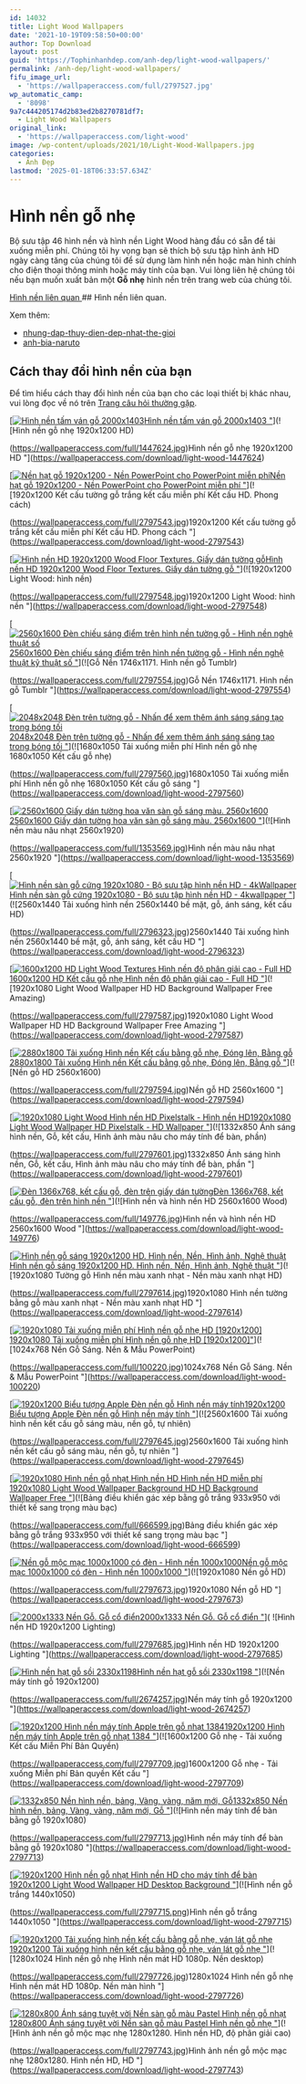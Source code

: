 ```yaml
---
id: 14032
title: Light Wood Wallpapers
date: '2021-10-19T09:58:50+00:00'
author: Top Download
layout: post
guid: 'https://Tophinhanhdep.com/anh-dep/light-wood-wallpapers/'
permalink: /anh-dep/light-wood-wallpapers/
fifu_image_url:
  - 'https://wallpaperaccess.com/full/2797527.jpg'
wp_automatic_camp:
  - '8098'
9a7c444205174d2b83ed2b8270781df7:
  - Light Wood Wallpapers
original_link:
  - 'https://wallpaperaccess.com/light-wood'
image: /wp-content/uploads/2021/10/Light-Wood-Wallpapers.jpg
categories:
  - Ảnh Đẹp
lastmod: '2025-01-18T06:33:57.634Z'
---
```

# Hình nền gỗ nhẹ

Bộ sưu tập 46 hình nền và hình nền Light Wood hàng đầu có sẵn để tải xuống miễn phí. Chúng tôi hy vọng bạn sẽ thích bộ sưu tập hình ảnh HD ngày càng tăng của chúng tôi để sử dụng làm hình nền hoặc màn hình chính cho điện thoại thông minh hoặc máy tính của bạn. Vui lòng liên hệ chúng tôi nếu bạn muốn xuất bản một **Gỗ nhẹ** hình nền trên trang web của chúng tôi.

[Hình nền liên quan ](#related) ## Hình nền liên quan.

   
 Xem thêm:

   
- [nhung-dap-thuy-dien-dep-nhat-the-gioi](https://tophinhanhdep.com/anh-dep/nhung-dap-thuy-dien-dep-nhat-the-gioi/)
- [anh-bia-naruto](https://tophinhanhdep.com/anh-naruto/anh-bia-naruto/)

## Cách thay đổi hình nền của bạn

Để tìm hiểu cách thay đổi hình nền của bạn cho các loại thiết bị khác nhau, vui lòng đọc về nó trên [Trang câu hỏi thường gặp](https://tophinhanhdep.com/faq/).

  
[[![Hình nền tấm ván gỗ 2000x1403](https://wallpaperaccess.com/full/2797527.jpg)Hình nền tấm ván gỗ 2000x1403 "](https://wallpaperaccess.com/download/light-wood-2797527)](![Hình nền gỗ nhẹ 1920x1200 HD)

(https://wallpaperaccess.com/full/1447624.jpg)Hình nền gỗ nhẹ 1920x1200 HD "](https://wallpaperaccess.com/download/light-wood-1447624)

[[![Nền hạt gỗ 1920x1200 - Nền PowerPoint cho PowerPoint miễn phí](https://wallpaperaccess.com/full/2797540.jpg)Nền hạt gỗ 1920x1200 - Nền PowerPoint cho PowerPoint miễn phí "](https://wallpaperaccess.com/download/light-wood-2797540)](![1920x1200 Kết cấu tường gỗ trắng kết cấu miễn phí Kết cấu HD.  Phong cách)

(https://wallpaperaccess.com/full/2797543.jpg)1920x1200 Kết cấu tường gỗ trắng kết cấu miễn phí Kết cấu HD. Phong cách "](https://wallpaperaccess.com/download/light-wood-2797543)

[[![Hình nền HD 1920x1200 Wood Floor Textures.  Giấy dán tường gỗ](https://wallpaperaccess.com/full/2797544.jpg)Hình nền HD 1920x1200 Wood Floor Textures. Giấy dán tường gỗ "](https://wallpaperaccess.com/download/light-wood-2797544)](![1920x1200 Light Wood: hình nền)

(https://wallpaperaccess.com/full/2797548.jpg)1920x1200 Light Wood: hình nền "](https://wallpaperaccess.com/download/light-wood-2797548)

[[![2560x1600 Đèn chiếu sáng điểm trên hình nền tường gỗ - Hình nền nghệ thuật số](https://wallpaperaccess.com/full/2797550.jpg)2560x1600 Đèn chiếu sáng điểm trên hình nền tường gỗ - Hình nền nghệ thuật kỹ thuật số "](https://wallpaperaccess.com/download/light-wood-2797550)](![Gỗ Nền 1746x1171.  Hình nền gỗ Tumblr)

(https://wallpaperaccess.com/full/2797554.jpg)Gỗ Nền 1746x1171. Hình nền gỗ Tumblr "](https://wallpaperaccess.com/download/light-wood-2797554)

[[![2048x2048 Đèn trên tường gỗ - Nhấn để xem thêm ánh sáng sáng tạo trong bóng tối](https://wallpaperaccess.com/full/2797558.png)2048x2048 Đèn trên tường gỗ - Nhấn để xem thêm ánh sáng sáng tạo trong bóng tối "](https://wallpaperaccess.com/download/light-wood-2797558)](![1680x1050 Tải xuống miễn phí Hình nền gỗ nhẹ 1680x1050 Kết cấu gỗ nhẹ)

(https://wallpaperaccess.com/full/2797560.jpg)1680x1050 Tải xuống miễn phí Hình nền gỗ nhẹ 1680x1050 Kết cấu gỗ sáng "](https://wallpaperaccess.com/download/light-wood-2797560)

[[![2560x1600 Giấy dán tường hoa văn sàn gỗ sáng màu.  2560x1600](https://wallpaperaccess.com/full/2797577.jpg)2560x1600 Giấy dán tường hoa văn sàn gỗ sáng màu. 2560x1600 "](https://wallpaperaccess.com/download/light-wood-2797577)](![Hình nền màu nâu nhạt 2560x1920)

(https://wallpaperaccess.com/full/1353569.jpg)Hình nền màu nâu nhạt 2560x1920 "](https://wallpaperaccess.com/download/light-wood-1353569)

[[![Hình nền sàn gỗ cứng 1920x1080 - Bộ sưu tập hình nền HD - 4kWallpaper](https://wallpaperaccess.com/full/2797582.jpg)Hình nền sàn gỗ cứng 1920x1080 - Bộ sưu tập hình nền HD - 4kwallpaper "](https://wallpaperaccess.com/download/light-wood-2797582)](![2560x1440 Tải xuống hình nền 2560x1440 bề mặt, gỗ, ánh sáng, kết cấu HD)

(https://wallpaperaccess.com/full/2796323.jpg)2560x1440 Tải xuống hình nền 2560x1440 bề mặt, gỗ, ánh sáng, kết cấu HD "](https://wallpaperaccess.com/download/light-wood-2796323)

[[![1600x1200 HD Light Wood Textures Hình nền độ phân giải cao - Full HD](https://wallpaperaccess.com/full/2797585.jpg)1600x1200 HD Kết cấu gỗ nhẹ Hình nền độ phân giải cao - Full HD "](https://wallpaperaccess.com/download/light-wood-2797585)](![1920x1080 Light Wood Wallpaper HD HD Background Wallpaper Free Amazing)

(https://wallpaperaccess.com/full/2797587.jpg)1920x1080 Light Wood Wallpaper HD HD Background Wallpaper Free Amazing "](https://wallpaperaccess.com/download/light-wood-2797587)

[[![2880x1800 Tải xuống Hình nền Kết cấu bằng gỗ nhẹ, Đóng lên, Bằng gỗ](https://wallpaperaccess.com/full/2797592.jpg)2880x1800 Tải xuống Hình nền Kết cấu bằng gỗ nhẹ, Đóng lên, Bằng gỗ "](https://wallpaperaccess.com/download/light-wood-2797592)](![Nền gỗ HD 2560x1600)

(https://wallpaperaccess.com/full/2797594.jpg)Nền gỗ HD 2560x1600 "](https://wallpaperaccess.com/download/light-wood-2797594)

[[![1920x1080 Light Wood Hình nền HD Pixelstalk - Hình nền HD](https://wallpaperaccess.com/full/2797596.jpg)1920x1080 Light Wood Wallpaper HD Pixelstalk - HD Wallpaper "](https://wallpaperaccess.com/download/light-wood-2797596)](![1332x850 Ánh sáng hình nền, Gỗ, kết cấu, Hình ảnh màu nâu cho máy tính để bàn, phần)

(https://wallpaperaccess.com/full/2797601.jpg)1332x850 Ánh sáng hình nền, Gỗ, kết cấu, Hình ảnh màu nâu cho máy tính để bàn, phần "](https://wallpaperaccess.com/download/light-wood-2797601)

[[![Đèn 1366x768, kết cấu gỗ, đèn trên giấy dán tường](https://wallpaperaccess.com/full/2797605.jpg)Đèn 1366x768, kết cấu gỗ, đèn trên hình nền "](https://wallpaperaccess.com/download/light-wood-2797605)](![Hình nền và hình nền HD 2560x1600 Wood)

(https://wallpaperaccess.com/full/149776.jpg)Hình nền và hình nền HD 2560x1600 Wood "](https://wallpaperaccess.com/download/light-wood-149776)

[[![Hình nền gỗ sáng 1920x1200 HD.  Hình nền, Nền, Hình ảnh, Nghệ thuật](https://wallpaperaccess.com/full/2797608.jpg)Hình nền gỗ sáng 1920x1200 HD. Hình nền, Nền, Hình ảnh, Nghệ thuật "](https://wallpaperaccess.com/download/light-wood-2797608)](![1920x1080 Tường gỗ Hình nền màu xanh nhạt - Nền màu xanh nhạt HD)

(https://wallpaperaccess.com/full/2797614.jpg)1920x1080 Hình nền tường bằng gỗ màu xanh nhạt - Nền màu xanh nhạt HD "](https://wallpaperaccess.com/download/light-wood-2797614)

[[![1920x1080 Tải xuống miễn phí Hình nền gỗ nhẹ HD [1920x1200]](https://wallpaperaccess.com/full/2797625.jpg)1920x1080 Tải xuống miễn phí Hình nền gỗ nhẹ HD \[1920x1200\]"](https://wallpaperaccess.com/download/light-wood-2797625)](![1024x768 Nền Gỗ Sáng.  Nền & Mẫu PowerPoint)

(https://wallpaperaccess.com/full/100220.jpg)1024x768 Nền Gỗ Sáng. Nền &amp; Mẫu PowerPoint "](https://wallpaperaccess.com/download/light-wood-100220)

[[![1920x1200 Biểu tượng Apple Đèn nền gỗ Hình nền máy tính](https://wallpaperaccess.com/full/2797644.jpg)1920x1200 Biểu tượng Apple Đèn nền gỗ Hình nền máy tính "](https://wallpaperaccess.com/download/light-wood-2797644)](![2560x1600 Tải xuống hình nền kết cấu gỗ sáng màu, nền gỗ, tự nhiên)

(https://wallpaperaccess.com/full/2797645.jpg)2560x1600 Tải xuống hình nền kết cấu gỗ sáng màu, nền gỗ, tự nhiên "](https://wallpaperaccess.com/download/light-wood-2797645)

[[![1920x1080 Hình nền gỗ nhạt Hình nền HD Hình nền HD miễn phí](https://wallpaperaccess.com/full/2797653.jpg)1920x1080 Light Wood Wallpaper Background HD HD Background Wallpaper Free "](https://wallpaperaccess.com/download/light-wood-2797653)](![Bảng điều khiển gác xép bằng gỗ trắng 933x950 với thiết kế sang trọng màu bạc)

(https://wallpaperaccess.com/full/666599.jpg)Bảng điều khiển gác xép bằng gỗ trắng 933x950 với thiết kế sang trọng màu bạc "](https://wallpaperaccess.com/download/light-wood-666599)

[[![Nền gỗ mộc mạc 1000x1000 có đèn - Hình nền 1000x1000](https://wallpaperaccess.com/full/2797666.jpg)Nền gỗ mộc mạc 1000x1000 có đèn - Hình nền 1000x1000 "](https://wallpaperaccess.com/download/light-wood-2797666)](![1920x1080 Nền gỗ HD)

(https://wallpaperaccess.com/full/2797673.jpg)1920x1080 Nền gỗ HD "](https://wallpaperaccess.com/download/light-wood-2797673)

[[![2000x1333 Nền Gỗ.  Gỗ cổ điển](https://wallpaperaccess.com/full/2797676.jpg)2000x1333 Nền Gỗ. Gỗ cổ điển "](https://wallpaperaccess.com/download/light-wood-2797676)]( ![Hình nền HD 1920x1200 Lighting)

(https://wallpaperaccess.com/full/2797685.jpg)Hình nền HD 1920x1200 Lighting "](https://wallpaperaccess.com/download/light-wood-2797685)

[[![Hình nền hạt gỗ sồi 2330x1198](https://wallpaperaccess.com/full/2797686.jpg)Hình nền hạt gỗ sồi 2330x1198 "](https://wallpaperaccess.com/download/light-wood-2797686)](![Nền máy tính gỗ 1920x1200)

(https://wallpaperaccess.com/full/2674257.jpg)Nền máy tính gỗ 1920x1200 "](https://wallpaperaccess.com/download/light-wood-2674257)

[[![1920x1200 Hình nền máy tính Apple trên gỗ nhạt 1384](https://wallpaperaccess.com/full/2797705.jpg)1920x1200 Hình nền máy tính Apple trên gỗ nhạt 1384 "](https://wallpaperaccess.com/download/light-wood-2797705)](![1600x1200 Gỗ nhẹ - Tải xuống Kết cấu Miễn Phí Bản Quyền)

(https://wallpaperaccess.com/full/2797709.jpg)1600x1200 Gỗ nhẹ - Tải xuống Miễn phí Bản quyền Kết cấu "](https://wallpaperaccess.com/download/light-wood-2797709)

[[![1332x850 Nền hình nền, bảng, Vàng, vàng, năm mới, Gỗ](https://wallpaperaccess.com/full/2797710.jpg)1332x850 Nền hình nền, bảng, Vàng, vàng, năm mới, Gỗ "](https://wallpaperaccess.com/download/light-wood-2797710)](![Hình nền máy tính để bàn bằng gỗ 1920x1080)

(https://wallpaperaccess.com/full/2797713.jpg)Hình nền máy tính để bàn bằng gỗ 1920x1080 "](https://wallpaperaccess.com/download/light-wood-2797713)

[[![1920x1200 Hình nền gỗ nhạt Hình nền HD cho máy tính để bàn](https://wallpaperaccess.com/full/2797714.jpg)1920x1200 Light Wood Wallpaper HD Desktop Background "](https://wallpaperaccess.com/download/light-wood-2797714)](![Hình nền gỗ trắng 1440x1050)

(https://wallpaperaccess.com/full/2797715.png)Hình nền gỗ trắng 1440x1050 "](https://wallpaperaccess.com/download/light-wood-2797715)

[[![1920x1200 Tải xuống hình nền kết cấu bằng gỗ nhẹ, ván lát gỗ nhẹ](https://wallpaperaccess.com/full/2797724.jpg)1920x1200 Tải xuống hình nền kết cấu bằng gỗ nhẹ, ván lát gỗ nhẹ "](https://wallpaperaccess.com/download/light-wood-2797724)](![1280x1024 Hình nền gỗ nhẹ Hình nền mát HD 1080p.  Nền desktop)

(https://wallpaperaccess.com/full/2797726.jpg)1280x1024 Hình nền gỗ nhẹ Hình nền mát HD 1080p. Nền màn hình "](https://wallpaperaccess.com/download/light-wood-2797726)

[[![1280x800 Ánh sáng tuyệt vời Nền sàn gỗ màu Pastel Hình nền gỗ nhạt](https://wallpaperaccess.com/full/233109.png)1280x800 Ánh sáng tuyệt vời Nền sàn gỗ màu Pastel Hình nền gỗ nhẹ "](https://wallpaperaccess.com/download/light-wood-233109)](![Hình ảnh nền gỗ mộc mạc nhẹ 1280x1280.  Hình nền HD, độ phân giải cao)

(https://wallpaperaccess.com/full/2797743.jpg)Hình ảnh nền gỗ mộc mạc nhẹ 1280x1280. Hình nền HD, HD "](https://wallpaperaccess.com/download/light-wood-2797743)
